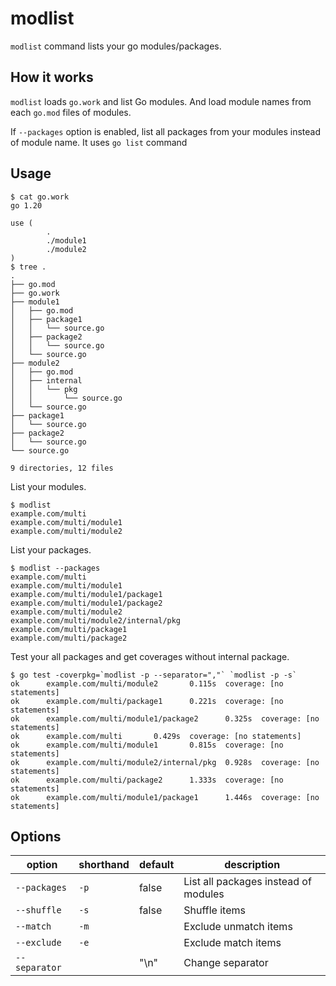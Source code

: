 # modlist
`modlist` command lists your go modules/packages.

## How it works
`modlist` loads `go.work` and list Go modules. And load module names from each `go.mod` files of modules.

If `--packages` option is enabled, list all packages from your modules instead of module name.
It uses `go list` command

## Usage
```shell
$ cat go.work
go 1.20

use (
        .
        ./module1
        ./module2
)
$ tree .
.
├── go.mod
├── go.work
├── module1
│   ├── go.mod
│   ├── package1
│   │   └── source.go
│   ├── package2
│   │   └── source.go
│   └── source.go
├── module2
│   ├── go.mod
│   ├── internal
│   │   └── pkg
│   │       └── source.go
│   └── source.go
├── package1
│   └── source.go
├── package2
│   └── source.go
└── source.go

9 directories, 12 files
```

List your modules.
```shell
$ modlist
example.com/multi
example.com/multi/module1
example.com/multi/module2
```

List your packages.
```shell
$ modlist --packages
example.com/multi
example.com/multi/module1
example.com/multi/module1/package1
example.com/multi/module1/package2
example.com/multi/module2
example.com/multi/module2/internal/pkg
example.com/multi/package1
example.com/multi/package2
```

Test your all packages and get coverages without internal package.
```shell
$ go test -coverpkg=`modlist -p --separator=","` `modlist -p -s`
ok      example.com/multi/module2       0.115s  coverage: [no statements]
ok      example.com/multi/package1      0.221s  coverage: [no statements]
ok      example.com/multi/module1/package2      0.325s  coverage: [no statements]
ok      example.com/multi       0.429s  coverage: [no statements]
ok      example.com/multi/module1       0.815s  coverage: [no statements]
ok      example.com/multi/module2/internal/pkg  0.928s  coverage: [no statements]
ok      example.com/multi/package2      1.333s  coverage: [no statements]
ok      example.com/multi/module1/package1      1.446s  coverage: [no statements]
```

## Options
|option|shorthand|default|description|
|---|---|---|---|
|`--packages`|`-p`|false|List all packages instead of modules|
|`--shuffle`|`-s`|false|Shuffle items|
|`--match`|`-m`||Exclude unmatch items|
|`--exclude`|`-e`||Exclude match items|
|`--separator`||"\n"|Change separator|
